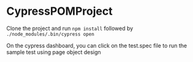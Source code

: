 # CypressPOMProject

Clone the project and run `npm install` followed by `./node_modules/.bin/cypress open`

On the cypress dashboard, you can click on the test.spec file to run the sample test using page object design
